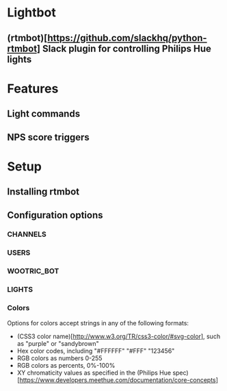 Lightbot
========

## (rtmbot)[https://github.com/slackhq/python-rtmbot] Slack plugin for controlling Philips Hue lights

# Features

## Light commands

## NPS score triggers

# Setup

## Installing rtmbot

## Configuration options

### CHANNELS
### USERS
### WOOTRIC_BOT
### LIGHTS

### Colors
Options for colors accept strings in any of the following formats:
* (CSS3 color name)[http://www.w3.org/TR/css3-color/#svg-color], such as "purple" or "sandybrown"
* Hex color codes, including "#FFFFFF" "#FFF" "123456"
* RGB colors as numbers 0-255
* RGB colors as percents, 0%-100%
* XY chromaticity values as specified in the (Philips Hue spec)[https://www.developers.meethue.com/documentation/core-concepts]
